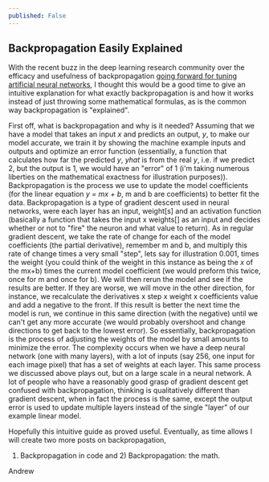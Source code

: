 ```yaml
---
published: False
---
```

## Backpropagation Easily Explained

With the recent buzz in the deep learning research community over the efficacy and
usefulness of backpropagation [going forward for tuning artificial neural networks](https://www.quantamagazine.org/new-theory-cracks-open-the-black-box-of-deep-learning-20170921/),
I thought this would be a good time to give an intuitive explanation for what exactly
backpropagation is and how it works instead of just throwing some mathematical formulas,
as is the common way backpropagation is "explained".

First off, what is backpropagation and why is it needed? Assuming that we have a model that takes
an input *x* and predicts an output, *y*, to make our model accurate, we train it by showing the machine
example inputs and outputs and optimize an error function (essentially, a function that calculates
how far the predicted *y*, *yhat* is from the real *y*, i.e. if we predict 2, but the output is 1, we would have an "error"
of 1 (i'm taking numerous liberties on the mathematical exactness for illustration purposes)).
Backpropagation is the process we use to update the model coefficients (for the linear equation *y = mx + b*,
m and b are coefficients) to better fit the data. Backpropagation is a type of gradient descent used in neural networks, were each layer has an input, weight[s] and an activation function (basically a function that takes the input x weights[] as an input and decides whether or not to "fire" the neuron and what value to return). As in regular gradient descent,
we take the rate of change for each of the model coefficients (the partial derivative), remember m and b,
and multiply this rate of change times a very small "step", lets say for illustration 0.001, times the weight (you could think of the weight in this instance as being the *x* of the mx+b) times the current model coefficient (we would preform this twice, once for m and once for b). We will then rerun the model and see if the results are better. If they are worse, we will move in the other direction, for instance, we recalculate the derivatives x step x weight x coefficients value and add a negative to the front. If this result is better the next time the model is run, we continue in this same direction (with the negative) until we can't get any more accurate (we would probably overshoot and change directions to get back to the lowest error). So essentially, backpropagation is the process of adjusting the weights of the model by small amounts to minimize the error. The complexity occurs when we have a deep neural network (one with many layers), with a lot of inputs (say 256, one input for each image pixel) that has a set of weights at each layer. This same process we discussed above plays out, but on a large scale in a neural network. A lot of people who have a reasonably good grasp of gradient descent get confused with backpropagation, thinking is qualitatively different than gradient descent, when in fact the process is the same, except the output error is used to update multiple layers instead of the single "layer" of our example linear model.

Hopefully this intuitive guide as proved useful. Eventually, as time allows I will create two more posts on backpropagation,
1) Backpropagation in code and 2) Backpropagation: the math.  

Andrew
